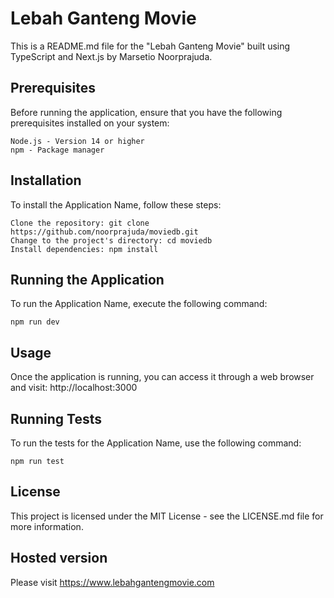# Lebah Ganteng Movie

This is a README.md file for the "Lebah Ganteng Movie" built using TypeScript and Next.js by Marsetio Noorprajuda.

## Prerequisites

Before running the application, ensure that you have the following prerequisites installed on your system:

```
Node.js - Version 14 or higher
npm - Package manager
```

## Installation

To install the Application Name, follow these steps:

```
Clone the repository: git clone https://github.com/noorprajuda/moviedb.git
Change to the project's directory: cd moviedb
Install dependencies: npm install
```

## Running the Application

To run the Application Name, execute the following command:

```
npm run dev
```

## Usage

Once the application is running, you can access it through a web browser and visit: http://localhost:3000

## Running Tests

To run the tests for the Application Name, use the following command:

```
npm run test
```

## License

This project is licensed under the MIT License - see the LICENSE.md file for more information.

## Hosted version

Please visit https://www.lebahgantengmovie.com
